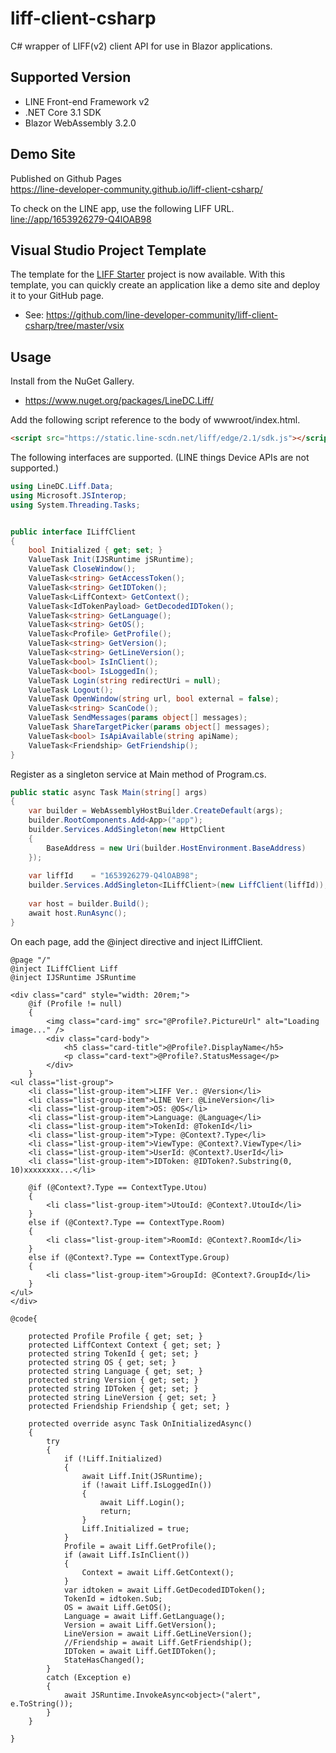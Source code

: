 # liff-client-csharp
C# wrapper of LIFF(v2) client API for use in Blazor applications.

## Supported Version
- LINE Front-end Framework v2
- .NET Core 3.1 SDK
- Blazor WebAssembly 3.2.0

## Demo Site 
Published on Github Pages  
https://line-developer-community.github.io/liff-client-csharp/

To check on the LINE app, use the following LIFF URL.  
[line://app/1653926279-Q4lOAB98](line://app/1653926279-Q4lOAB98)

## Visual Studio Project Template

The template for the [LIFF Starter](https://marketplace.visualstudio.com/items?itemName=pierre3.LiffStarterCSharp) project is now available. 
With this template, you can quickly create an application like a demo site and deploy it to your GitHub page.

- See: https://github.com/line-developer-community/liff-client-csharp/tree/master/vsix

## Usage
Install from the NuGet Gallery.
- https://www.nuget.org/packages/LineDC.Liff/


Add the following script reference to the body of wwwroot/index.html.

```html
<script src="https://static.line-scdn.net/liff/edge/2.1/sdk.js"></script>
```


The following interfaces are supported. (LINE things Device APIs are not supported.)
```cs
using LineDC.Liff.Data;
using Microsoft.JSInterop;
using System.Threading.Tasks;


public interface ILiffClient
{
    bool Initialized { get; set; }
    ValueTask Init(IJSRuntime jSRuntime);
    ValueTask CloseWindow();
    ValueTask<string> GetAccessToken();
    ValueTask<string> GetIDToken();
    ValueTask<LiffContext> GetContext();
    ValueTask<IdTokenPayload> GetDecodedIDToken();
    ValueTask<string> GetLanguage();
    ValueTask<string> GetOS();
    ValueTask<Profile> GetProfile();
    ValueTask<string> GetVersion();
    ValueTask<string> GetLineVersion();
    ValueTask<bool> IsInClient();
    ValueTask<bool> IsLoggedIn();
    ValueTask Login(string redirectUri = null);
    ValueTask Logout();
    ValueTask OpenWindow(string url, bool external = false);
    ValueTask<string> ScanCode();
    ValueTask SendMessages(params object[] messages);
    ValueTask ShareTargetPicker(params object[] messages);
    ValueTask<bool> IsApiAvailable(string apiName);
    ValueTask<Friendship> GetFriendship();
}
```

Register as a singleton service at Main method of Program.cs.
```cs
public static async Task Main(string[] args)
{
    var builder = WebAssemblyHostBuilder.CreateDefault(args);
    builder.RootComponents.Add<App>("app");
    builder.Services.AddSingleton(new HttpClient
    {
        BaseAddress = new Uri(builder.HostEnvironment.BaseAddress)
    });
    
    var liffId    = "1653926279-Q4lOAB98";
    builder.Services.AddSingleton<ILiffClient>(new LiffClient(liffId));
    
    var host = builder.Build();
    await host.RunAsync();
}
```

On each page, add the @inject directive and inject ILiffClient.

```cshtml
@page "/"
@inject ILiffClient Liff
@inject IJSRuntime JSRuntime

<div class="card" style="width: 20rem;">
    @if (Profile != null)
    {
        <img class="card-img" src="@Profile?.PictureUrl" alt="Loading image..." />
        <div class="card-body">
            <h5 class="card-title">@Profile?.DisplayName</h5>
            <p class="card-text">@Profile?.StatusMessage</p>
        </div>
    }
<ul class="list-group">
    <li class="list-group-item">LIFF Ver.: @Version</li>
    <li class="list-group-item">LINE Ver: @LineVersion</li>
    <li class="list-group-item">OS: @OS</li>
    <li class="list-group-item">Language: @Language</li>
    <li class="list-group-item">TokenId: @TokenId</li>
    <li class="list-group-item">Type: @Context?.Type</li>
    <li class="list-group-item">ViewType: @Context?.ViewType</li>
    <li class="list-group-item">UserId: @Context?.UserId</li>
    <li class="list-group-item">IDToken: @IDToken?.Substring(0, 10)xxxxxxxx...</li>

    @if (@Context?.Type == ContextType.Utou)
    {
        <li class="list-group-item">UtouId: @Context?.UtouId</li>
    }
    else if (@Context?.Type == ContextType.Room)
    {
        <li class="list-group-item">RoomId: @Context?.RoomId</li>
    }
    else if (@Context?.Type == ContextType.Group)
    {
        <li class="list-group-item">GroupId: @Context?.GroupId</li>
    }
</ul>
</div>

@code{

    protected Profile Profile { get; set; }
    protected LiffContext Context { get; set; }
    protected string TokenId { get; set; }
    protected string OS { get; set; }
    protected string Language { get; set; }
    protected string Version { get; set; }
    protected string IDToken { get; set; }
    protected string LineVersion { get; set; }
    protected Friendship Friendship { get; set; }

    protected override async Task OnInitializedAsync()
    {
        try
        {
            if (!Liff.Initialized)
            {
                await Liff.Init(JSRuntime);
                if (!await Liff.IsLoggedIn())
                {
                    await Liff.Login();
                    return;
                }
                Liff.Initialized = true;
            }
            Profile = await Liff.GetProfile();
            if (await Liff.IsInClient())
            {
                Context = await Liff.GetContext();
            }
            var idtoken = await Liff.GetDecodedIDToken();
            TokenId = idtoken.Sub;
            OS = await Liff.GetOS();
            Language = await Liff.GetLanguage();
            Version = await Liff.GetVersion();
            LineVersion = await Liff.GetLineVersion();
            //Friendship = await Liff.GetFriendship();
            IDToken = await Liff.GetIDToken();
            StateHasChanged();
        }
        catch (Exception e)
        {
            await JSRuntime.InvokeAsync<object>("alert", e.ToString());
        }
    }

}


```
